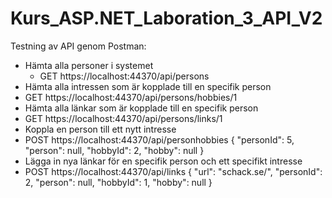 # Kurs_ASP.NET_Laboration_3_API_V2

Testning av API genom Postman:

- Hämta alla personer i systemet
  -	GET https://localhost:44370/api/persons
-	Hämta alla intressen som är kopplade till en specifik person
  - GET https://localhost:44370/api/persons/hobbies/1
-	Hämta alla länkar som är kopplade till en specifik person
  - GET https://localhost:44370/api/persons/links/1
-	Koppla en person till ett nytt intresse
  - POST https://localhost:44370/api/personhobbies 
   	{
      	"personId": 5,
         "person": null,
          "hobbyId": 2,
          "hobby": null
       	}
-	Lägga in nya länkar för en specifik person och ett specifikt intresse
  - POST https://localhost:44370/api/links 
  { 
          "url": "schack.se/",
          "personId": 2,
          "person": null,
          "hobbyId": 1,
          "hobby": null
      }
